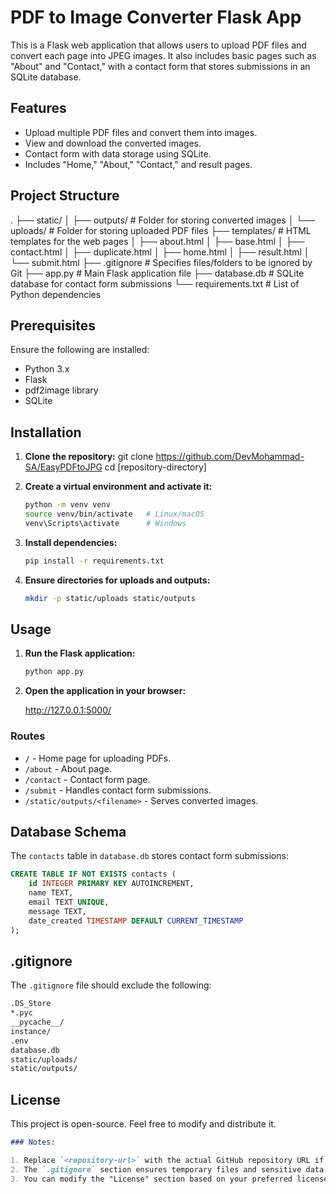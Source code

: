 # PDF to Image Converter Flask App

This is a Flask web application that allows users to upload PDF files and convert each page into JPEG images.
It also includes basic pages such as "About" and "Contact," with a contact form that stores submissions in an SQLite database.

## Features

- Upload multiple PDF files and convert them into images.
- View and download the converted images.
- Contact form with data storage using SQLite.
- Includes "Home," "About," "Contact," and result pages.

## Project Structure

. ├── static/ │ ├── outputs/ # Folder for storing converted images │ └── uploads/ # Folder for storing uploaded PDF files ├── templates/ # HTML templates for the web pages │ ├── about.html │ ├── base.html │ ├── contact.html │ ├── duplicate.html │ ├── home.html │ ├── result.html │ └── submit.html ├── .gitignore # Specifies files/folders to be ignored by Git ├── app.py # Main Flask application file ├── database.db # SQLite database for contact form submissions └── requirements.txt # List of Python dependencies

## Prerequisites

Ensure the following are installed:

- Python 3.x
- Flask
- pdf2image library
- SQLite

## Installation

1. **Clone the repository:**
   git clone <https://github.com/DevMohammad-SA/EasyPDFtoJPG>
   cd [repository-directory]

2. **Create a virtual environment and activate it:**

   ```bash
   python -m venv venv
   source venv/bin/activate   # Linux/macOS
   venv\Scripts\activate      # Windows
   ```

3. **Install dependencies:**

   ```bash
   pip install -r requirements.txt
   ```

4. **Ensure directories for uploads and outputs:**

   ```bash
   mkdir -p static/uploads static/outputs
   ```

## Usage

1. **Run the Flask application:**

   ```bash
   python app.py
   ```

2. **Open the application in your browser:**

   <http://127.0.0.1:5000/>

### Routes

- `/` - Home page for uploading PDFs.
- `/about` - About page.
- `/contact` - Contact form page.
- `/submit` - Handles contact form submissions.
- `/static/outputs/<filename>` - Serves converted images.

## Database Schema

The `contacts` table in `database.db` stores contact form submissions:

```sql
CREATE TABLE IF NOT EXISTS contacts (
    id INTEGER PRIMARY KEY AUTOINCREMENT,
    name TEXT,
    email TEXT UNIQUE,
    message TEXT,
    date_created TIMESTAMP DEFAULT CURRENT_TIMESTAMP
);
```

## .gitignore

The `.gitignore` file should exclude the following:

```txt
.DS_Store
*.pyc
__pycache__/
instance/
.env
database.db
static/uploads/
static/outputs/
```

## License

This project is open-source. Feel free to modify and distribute it.

```md
### Notes:

1. Replace `<repository-url>` with the actual GitHub repository URL if applicable.
2. The `.gitignore` section ensures temporary files and sensitive data are excluded.
3. You can modify the "License" section based on your preferred license type.
```
